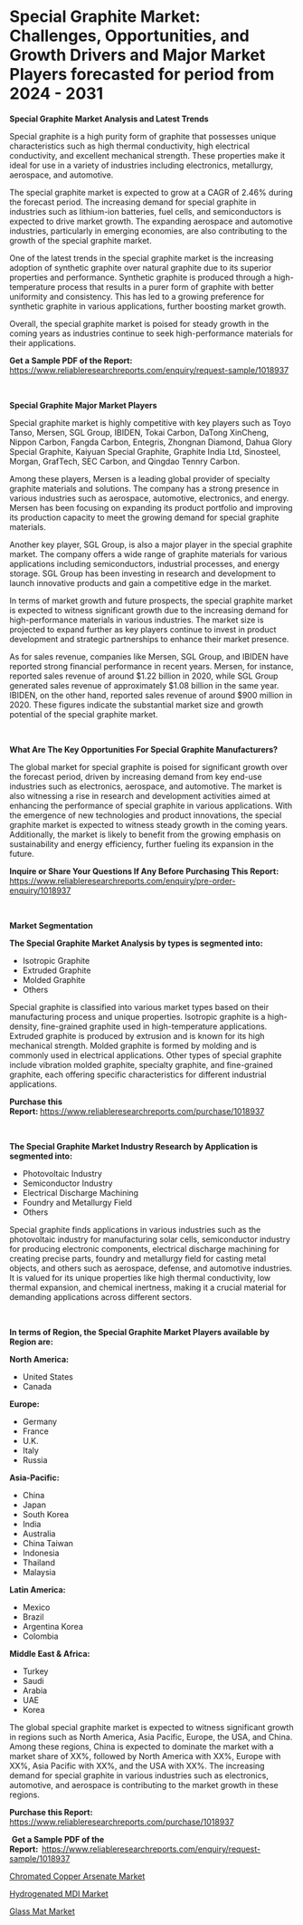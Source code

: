 <p><h1>Special Graphite Market: Challenges, Opportunities, and Growth Drivers and Major Market Players forecasted for period from 2024 - 2031</h1></p><p><strong>Special Graphite Market Analysis and Latest Trends</strong></p>
<p><p>Special graphite is a high purity form of graphite that possesses unique characteristics such as high thermal conductivity, high electrical conductivity, and excellent mechanical strength. These properties make it ideal for use in a variety of industries including electronics, metallurgy, aerospace, and automotive.</p><p>The special graphite market is expected to grow at a CAGR of 2.46% during the forecast period. The increasing demand for special graphite in industries such as lithium-ion batteries, fuel cells, and semiconductors is expected to drive market growth. The expanding aerospace and automotive industries, particularly in emerging economies, are also contributing to the growth of the special graphite market.</p><p>One of the latest trends in the special graphite market is the increasing adoption of synthetic graphite over natural graphite due to its superior properties and performance. Synthetic graphite is produced through a high-temperature process that results in a purer form of graphite with better uniformity and consistency. This has led to a growing preference for synthetic graphite in various applications, further boosting market growth.</p><p>Overall, the special graphite market is poised for steady growth in the coming years as industries continue to seek high-performance materials for their applications.</p></p>
<p><strong>Get a Sample PDF of the Report:&nbsp;</strong> <a href="https://www.reliableresearchreports.com/enquiry/request-sample/1018937">https://www.reliableresearchreports.com/enquiry/request-sample/1018937</a></p>
<p>&nbsp;</p>
<p><strong>Special Graphite Major Market Players</strong></p>
<p><p>Special graphite market is highly competitive with key players such as Toyo Tanso, Mersen, SGL Group, IBIDEN, Tokai Carbon, DaTong XinCheng, Nippon Carbon, Fangda Carbon, Entegris, Zhongnan Diamond, Dahua Glory Special Graphite, Kaiyuan Special Graphite, Graphite India Ltd, Sinosteel, Morgan, GrafTech, SEC Carbon, and Qingdao Tennry Carbon. </p><p>Among these players, Mersen is a leading global provider of specialty graphite materials and solutions. The company has a strong presence in various industries such as aerospace, automotive, electronics, and energy. Mersen has been focusing on expanding its product portfolio and improving its production capacity to meet the growing demand for special graphite materials.</p><p>Another key player, SGL Group, is also a major player in the special graphite market. The company offers a wide range of graphite materials for various applications including semiconductors, industrial processes, and energy storage. SGL Group has been investing in research and development to launch innovative products and gain a competitive edge in the market.</p><p>In terms of market growth and future prospects, the special graphite market is expected to witness significant growth due to the increasing demand for high-performance materials in various industries. The market size is projected to expand further as key players continue to invest in product development and strategic partnerships to enhance their market presence.</p><p>As for sales revenue, companies like Mersen, SGL Group, and IBIDEN have reported strong financial performance in recent years. Mersen, for instance, reported sales revenue of around $1.22 billion in 2020, while SGL Group generated sales revenue of approximately $1.08 billion in the same year. IBIDEN, on the other hand, reported sales revenue of around $900 million in 2020. These figures indicate the substantial market size and growth potential of the special graphite market.</p></p>
<p>&nbsp;</p>
<p><strong>What Are The Key Opportunities For Special Graphite Manufacturers?</strong></p>
<p><p>The global market for special graphite is poised for significant growth over the forecast period, driven by increasing demand from key end-use industries such as electronics, aerospace, and automotive. The market is also witnessing a rise in research and development activities aimed at enhancing the performance of special graphite in various applications. With the emergence of new technologies and product innovations, the special graphite market is expected to witness steady growth in the coming years. Additionally, the market is likely to benefit from the growing emphasis on sustainability and energy efficiency, further fueling its expansion in the future.</p></p>
<p><strong>Inquire or Share Your Questions If Any Before Purchasing This Report:</strong> <a href="https://www.reliableresearchreports.com/enquiry/pre-order-enquiry/1018937">https://www.reliableresearchreports.com/enquiry/pre-order-enquiry/1018937</a></p>
<p>&nbsp;</p>
<p><strong>Market Segmentation</strong></p>
<p><strong>The Special Graphite Market Analysis by types is segmented into:</strong></p>
<p><ul><li>Isotropic Graphite</li><li>Extruded Graphite</li><li>Molded Graphite</li><li>Others</li></ul></p>
<p><p>Special graphite is classified into various market types based on their manufacturing process and unique properties. Isotropic graphite is a high-density, fine-grained graphite used in high-temperature applications. Extruded graphite is produced by extrusion and is known for its high mechanical strength. Molded graphite is formed by molding and is commonly used in electrical applications. Other types of special graphite include vibration molded graphite, specialty graphite, and fine-grained graphite, each offering specific characteristics for different industrial applications.</p></p>
<p><strong>Purchase this Report:&nbsp;</strong><a href="https://www.reliableresearchreports.com/purchase/1018937">https://www.reliableresearchreports.com/purchase/1018937</a></p>
<p>&nbsp;</p>
<p><strong>The Special Graphite Market Industry Research by Application is segmented into:</strong></p>
<p><ul><li>Photovoltaic Industry</li><li>Semiconductor Industry</li><li>Electrical Discharge Machining</li><li>Foundry and Metallurgy Field</li><li>Others</li></ul></p>
<p><p>Special graphite finds applications in various industries such as the photovoltaic industry for manufacturing solar cells, semiconductor industry for producing electronic components, electrical discharge machining for creating precise parts, foundry and metallurgy field for casting metal objects, and others such as aerospace, defense, and automotive industries. It is valued for its unique properties like high thermal conductivity, low thermal expansion, and chemical inertness, making it a crucial material for demanding applications across different sectors.</p></p>
<p>&nbsp;</p>
<p><strong>In terms of Region, the Special Graphite Market Players available by Region are:</strong></p>
<p>
    <p> <strong> North America: </strong>
        <ul>
            <li>United States</li>
            <li>Canada</li>
        </ul>
        </p> 
    <p> <strong> Europe: </strong>
        <ul>
            <li>Germany</li>
            <li>France</li>
            <li>U.K.</li>
            <li>Italy</li>
            <li>Russia</li>
        </ul>
        </p> 
    <p> <strong> Asia-Pacific: </strong>
        <ul>
            <li>China</li>
            <li>Japan</li>
            <li>South Korea</li>
            <li>India</li>
            <li>Australia</li>
            <li>China Taiwan</li>
            <li>Indonesia</li>
            <li>Thailand</li>
            <li>Malaysia</li>
        </ul>
        </p> 
    <p> <strong> Latin America: </strong>
        <ul>
            <li>Mexico</li>
            <li>Brazil</li>
            <li>Argentina Korea</li>
            <li>Colombia</li>
        </ul>
        </p> 
    <p> <strong> Middle East & Africa: </strong>
        <ul>
            <li>Turkey</li>
            <li>Saudi</li>
            <li>Arabia</li>
            <li>UAE</li>
            <li>Korea</li>
        </ul>
    </p>
    </p>
<p><p>The global special graphite market is expected to witness significant growth in regions such as North America, Asia Pacific, Europe, the USA, and China. Among these regions, China is expected to dominate the market with a market share of XX%, followed by North America with XX%, Europe with XX%, Asia Pacific with XX%, and the USA with XX%. The increasing demand for special graphite in various industries such as electronics, automotive, and aerospace is contributing to the market growth in these regions.</p></p>
<p><strong>Purchase this Report: </strong><a href="https://www.reliableresearchreports.com/purchase/1018937">https://www.reliableresearchreports.com/purchase/1018937</a></p>
<p>&nbsp;<strong>Get a Sample PDF of the Report:&nbsp;&nbsp;</strong><a href="https://www.reliableresearchreports.com/enquiry/request-sample/1018937">https://www.reliableresearchreports.com/enquiry/request-sample/1018937</a></p>
<p><strong></strong></p>
<p><p><a href="https://github.com/changoleonlaverguenzanoexiste/Market-Research-Report-List-2/blob/main/chromated-copper-arsenate-market.md">Chromated Copper Arsenate Market</a></p><p><a href="https://github.com/danielneavesallisons03mba/Market-Research-Report-List-1/blob/main/hydrogenated-mdi-market.md">Hydrogenated MDI Market</a></p><p><a href="https://github.com/dimitrishawkinswaynenp91rgz/Market-Research-Report-List-1/blob/main/glass-mat-market.md">Glass Mat Market</a></p></p>